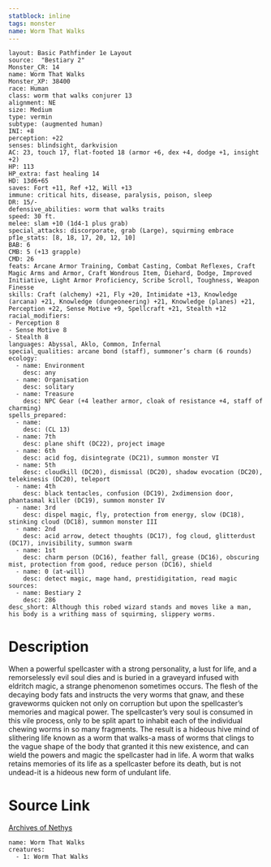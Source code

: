 ```yaml
---
statblock: inline
tags: monster
name: Worm That Walks
---
```

```statblock
layout: Basic Pathfinder 1e Layout
source:  "Bestiary 2"
Monster_CR: 14
name: Worm That Walks
Monster_XP: 38400
race: Human
class: worm that walks conjurer 13
alignment: NE
size: Medium
type: vermin
subtype: (augmented human)
INI: +8
perception: +22
senses: blindsight, darkvision
AC: 23, touch 17, flat-footed 18 (armor +6, dex +4, dodge +1, insight +2)
HP: 113
HP_extra: fast healing 14
HD: 13d6+65
saves: Fort +11, Ref +12, Will +13
immune: critical hits, disease, paralysis, poison, sleep
DR: 15/-
defensive_abilities: worm that walks traits
speed: 30 ft.
melee: slam +10 (1d4-1 plus grab)
special_attacks: discorporate, grab (Large), squirming embrace
pf1e_stats: [8, 18, 17, 20, 12, 10]
BAB: 6
CMB: 5 (+13 grapple)
CMD: 26
feats: Arcane Armor Training, Combat Casting, Combat Reflexes, Craft Magic Arms and Armor, Craft Wondrous Item, Diehard, Dodge, Improved Initiative, Light Armor Proficiency, Scribe Scroll, Toughness, Weapon Finesse
skills: Craft (alchemy) +21, Fly +20, Intimidate +13, Knowledge (arcana) +21, Knowledge (dungeoneering) +21, Knowledge (planes) +21, Perception +22, Sense Motive +9, Spellcraft +21, Stealth +12
racial_modifiers:
- Perception 8
- Sense Motive 8
- Stealth 8
languages: Abyssal, Aklo, Common, Infernal
special_qualities: arcane bond (staff), summoner’s charm (6 rounds)
ecology:
  - name: Environment
    desc: any
  - name: Organisation
    desc: solitary
  - name: Treasure
    desc: NPC Gear (+4 leather armor, cloak of resistance +4, staff of charming)
spells_prepared:
  - name:
    desc: (CL 13)
  - name: 7th
    desc: plane shift (DC22), project image
  - name: 6th
    desc: acid fog, disintegrate (DC21), summon monster VI
  - name: 5th
    desc: cloudkill (DC20), dismissal (DC20), shadow evocation (DC20), telekinesis (DC20), teleport
  - name: 4th
    desc: black tentacles, confusion (DC19), 2xdimension door, phantasmal killer (DC19), summon monster IV
  - name: 3rd
    desc: dispel magic, fly, protection from energy, slow (DC18), stinking cloud (DC18), summon monster III
  - name: 2nd
    desc: acid arrow, detect thoughts (DC17), fog cloud, glitterdust (DC17), invisibility, summon swarm
  - name: 1st
    desc: charm person (DC16), feather fall, grease (DC16), obscuring mist, protection from good, reduce person (DC16), shield
  - name: 0 (at-will)
    desc: detect magic, mage hand, prestidigitation, read magic
sources:
  - name: Bestiary 2
    desc: 286
desc_short: Although this robed wizard stands and moves like a man, his body is a writhing mass of squirming, slippery worms.
```
# Description
When a powerful spellcaster with a strong personality, a lust for life, and a remorselessly evil soul dies and is buried in a graveyard infused with eldritch magic, a strange phenomenon sometimes occurs. The flesh of the decaying body fats and instructs the very worms that gnaw, and these graveworms quicken not only on corruption but upon the spellcaster’s memories and magical power. The spellcaster’s very soul is consumed in this vile process, only to be split apart to inhabit each of the individual chewing worms in so many fragments. The result is a hideous hive mind of slithering life known as a worm that walks-a mass of worms that clings to the vague shape of the body that granted it this new existence, and can wield the powers and magic the spellcaster had in life. A worm that walks retains memories of its life as a spellcaster before its death, but is not undead-it is a hideous new form of undulant life.
# Source Link
[Archives of Nethys](https://aonprd.com/MonsterDisplay.aspx?ItemName=Worm%20That%20Walks)
```encounter-table
name: Worm That Walks
creatures:
  - 1: Worm That Walks
```
